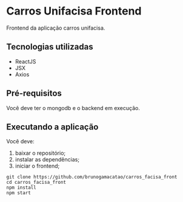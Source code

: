 # Carros Unifacisa Frontend

Frontend da aplicação carros unifacisa.

## Tecnologias utilizadas

- ReactJS
- JSX
- Axios

## Pré-requisitos

Você deve ter o mongodb e o backend em execução.

## Executando a aplicação

Você deve:

1. baixar o repositório;
2. instalar as dependências;
3. iniciar o frontend;

```
git clone https://github.com/brunogamacatao/carros_facisa_front
cd carros_facisa_front
npm install
npm start
```